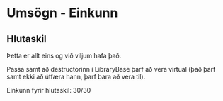 # Umsögn - Einkunn

## Hlutaskil

Þetta er allt eins og við viljum hafa það.

Passa samt að destructorinn í LibraryBase þarf að vera virtual (það þarf samt ekki að útfæra hann, þarf bara að vera til).

Einkunn fyrir hlutaskil: 30/30
